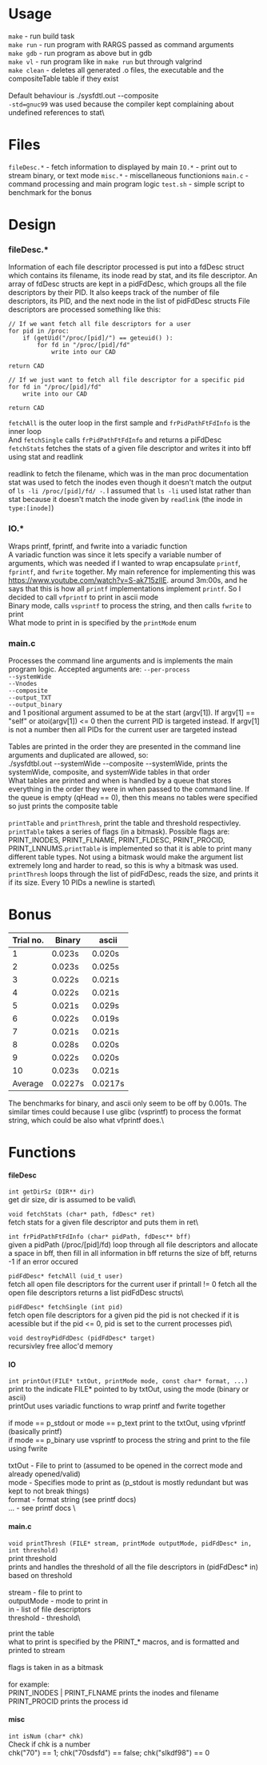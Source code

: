 # Usage
`make` - run build task\
`make run` - run program with RARGS passed as command arguments\
`make gdb` - run program as above but in gdb\
`make vl`  - run program like in `make run` but through valgrind\
`make clean` - deletes all generated .o files, the executable and the compositeTable table if they exist\
\
Default behaviour is ./sysfdtl.out --composite\
`-std=gnuc99` was used because the compiler kept complaining about undefined references to stat\

# Files

`fileDesc.*`  -   fetch information to displayed by main
`IO.*`        -   print out to stream binary, or text mode
`misc.*`      -   miscellaneous functionions
`main.c`      -   command processing and main program logic
`test.sh`     -   simple script to benchmark for the bonus

# Design
### fileDesc.*
Information of each file descriptor processed is put into a fdDesc struct which contains its filename, its inode read by stat, and its file descriptor. An array of fdDesc structs are kept in a pidFdDesc, which groups all the file descriptors by their PID. It also keeps track of the number of file descriptors, its PID, and the next node in the list of pidFdDesc structs
File descriptors are processed something like this:
~~~
// If we want fetch all file descriptors for a user
for pid in /proc:
    if (getUid("/proc/[pid]/") == geteuid() ):
        for fd in "/proc/[pid]/fd"
            write into our CAD

return CAD

// If we just want to fetch all file descriptor for a specific pid
for fd in "/proc/[pid]/fd"
    write into our CAD

return CAD
~~~

`fetchAll` is the outer loop in the first sample and `frPidPathFtFdInfo` is the inner loop\
And `fetchSingle` calls `frPidPathFtFdInfo` and returns a piFdDesc\
`fetchStats` fetches the stats of a given file descriptor and writes it into bff using stat and readlink\
\
readlink to fetch the filename, which was in the man proc documentation\
stat was used to fetch the inodes even though it doesn't match the output of `ls -li /proc/[pid]/fd/ -`. I assumed that `ls -li` used lstat rather than stat because it doesn't match the inode given by `readlink` (the inode in `type:[inode]`)

### IO.*

Wraps printf, fprintf, and fwrite into a variadic function\
A variadic function was since it lets specify a variable number of arguments, which was needed if I wanted to wrap encapsulate `printf`, `fprintf`, and `fwrite` together. My main reference for implementing this was https://www.youtube.com/watch?v=S-ak715zIIE. around 3m:00s, and he says that this is how all `printf` implementations implement `printf`. So I decided to call `vfprintf` to print in ascii mode\
Binary mode, calls `vsprintf` to process the string, and then calls `fwrite` to print\
What mode to print in is specified by the `printMode` enum

### main.c

Processes the command line arguments and is implements the main program logic. Accepted arguments are:
`--per-process`\
`--systemWide`\
`--Vnodes`\
`--composite`\
`--output_TXT`\
`--output_binary`\
and 1 positional argument assumed to be at the start (argv[1]). If argv[1] == "self" or atoi(argv[1]) <= 0 then the current PID is targeted instead. If argv[1] is not a number then all PIDs for the current user are targeted instead\
\
Tables are printed in the order they are presented in the command line arguments and duplicated are allowed, so:\
./sysfdtbl.out --systemWide --composite --systemWide, prints the systemWide, composite, and systemWide tables in that order\
What tables are printed and when is handled by a queue that stores everything in the order they were in when passed to the command line. If the queue is empty (qHead == 0), then this means no tables were specified so just prints the composite table\
\
`printTable` and `printThresh`, print the table and threshold respectivley. `printTable` takes a series of flags (in a bitmask). Possible flags are: PRINT_INODES, PRINT_FLNAME, PRINT_FLDESC, PRINT_PROCID, PRINT_LNNUMS.`printTable` is implemented so that it is able to print many different table types. Not using a bitmask would make the argument list extremely long and harder to read, so this is why a bitmask was used. `printThresh` loops through the list of pidFdDesc, reads the size, and prints it if its size. Every 10 PIDs a newline is started\


# Bonus

|  Trial no.|   Binary  |   ascii   |
| --------- | --------- | --------- |
|    1      |   0.023s  |   0.020s  |
|    2      |   0.023s  |   0.025s  |
|    3      |   0.022s  |   0.021s  |
|    4      |   0.022s  |   0.021s  |
|    5      |   0.021s  |   0.029s  |
|    6      |   0.022s  |   0.019s  |
|    7      |   0.021s  |   0.021s  |
|    8      |   0.028s  |   0.020s  |
|    9      |   0.022s  |   0.020s  |
|   10      |   0.023s  |   0.021s  |
|  Average  |  0.0227s  |  0.0217s  |

The benchmarks for binary, and ascii only seem to be off by 0.001s. The similar times could because I use glibc (vsprintf) to process the format string, which could be also what vfprintf does.\

# Functions

#### fileDesc
`int getDirSz (DIR** dir)`\
 get dir size, dir is assumed to be valid\

`void fetchStats (char* path, fdDesc* ret)`\
 fetch stats for a given file descriptor and puts them in ret\

`int frPidPathFtFdInfo (char* pidPath, fdDesc** bff)`\
 given a pidPath (/proc/[pid]/fd) loop through all file descriptors and allocate a space in bff, then fill in all information in bff returns the size of bff, returns -1 if an error occured

`pidFdDesc* fetchAll (uid_t user)`\
fetch all open file descriptors for the current user if printall != 0 fetch all the open file descriptors returns a list pidFdDesc structs\

`pidFdDesc* fetchSingle (int pid)`\
fetch open file descriptors for a given pid the pid is not checked if it is acessible but if the pid <= 0, pid is set to the current processes pid\

`void destroyPidFdDesc (pidFdDesc* target)`\
recursivley free alloc'd memory

#### IO
`int printOut(FILE* txtOut, printMode mode, const char* format, ...)`\
print to the indicate FILE* pointed to by txtOut, using the mode (binary or ascii)\
printOut uses variadic functions to wrap printf and fwrite together\
\
if mode == p_stdout or mode == p_text print to the txtOut, using vfprintf (basically printf)\
if mode == p_binary use vsprintf to process the string and print to the file using fwrite\
\
txtOut - File to print to (assumed to be opened in the correct mode and already opened/valid)\
mode   - Specifies mode to print as (p_stdout is mostly redundant but was kept to not break things)\
format - format string (see printf docs)\
...    - see printf docs    \

#### main.c
`void printThresh (FILE* stream, printMode outputMode, pidFdDesc* in, int threshold)`\
print threshold\
prints and handles the threshold of all the file descriptors in (pidFdDesc* in) based on threshold\
\
stream     - file to print to\
outputMode - mode to print in\
in         - list of file descriptors\
threshold  - threshold\

print the table\
what to print is specified by the PRINT_* macros, and is formatted and printed to stream\
\
flags is taken in as a bitmask\
\
for example:\
PRINT_INODES | PRINT_FLNAME prints the inodes and filename\
PRINT_PROCID                prints the process id

#### misc
`int isNum (char* chk)`\
Check if chk is a number\
chk("70") == 1; chk("70sdsfd") == false; chk("slkdf98") == 0